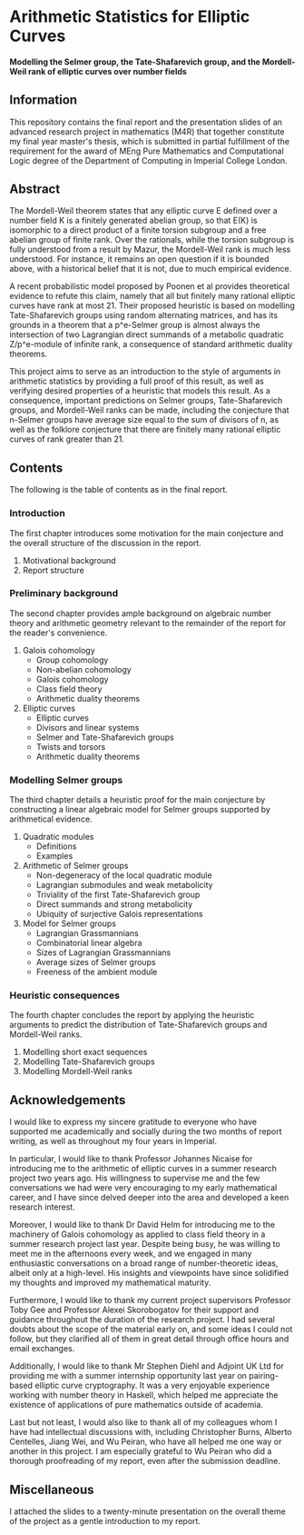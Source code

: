 # Arithmetic Statistics for Elliptic Curves

#### Modelling the Selmer group, the Tate-Shafarevich group, and the Mordell-Weil rank of elliptic curves over number fields

## Information

This repository contains the final report and the presentation slides of an advanced research project in mathematics (M4R) that together constitute my final year master's thesis, which is submitted in partial fulfillment of the requirement for the award of MEng Pure Mathematics and Computational Logic degree of the Department of Computing in Imperial College London.

## Abstract

The Mordell-Weil theorem states that any elliptic curve E defined over a number field K is a finitely generated abelian group, so that E(K) is isomorphic to a direct product of a finite torsion subgroup and a free abelian group of finite rank. Over the rationals, while the torsion subgroup is fully understood from a result by Mazur, the Mordell-Weil rank is much less understood. For instance, it remains an open question if it is bounded above, with a historical belief that it is not, due to much empirical evidence.

A recent probabilistic model proposed by Poonen et al provides theoretical evidence to refute this claim, namely that all but finitely many rational elliptic curves have rank at most 21. Their proposed heuristic is based on modelling Tate-Shafarevich groups using random alternating matrices, and has its grounds in a theorem that a p^e-Selmer group is almost always the intersection of two Lagrangian direct summands of a metabolic quadratic Z/p^e-module of infinite rank, a consequence of standard arithmetic duality theorems.

This project aims to serve as an introduction to the style of arguments in arithmetic statistics by providing a full proof of this result, as well as verifying desired properties of a heuristic that models this result. As a consequence, important predictions on Selmer groups, Tate-Shafarevich groups, and Mordell-Weil ranks can be made, including the conjecture that n-Selmer groups have average size equal to the sum of divisors of n, as well as the folklore conjecture that there are finitely many rational elliptic curves of rank greater than 21.

## Contents

The following is the table of contents as in the final report.

### Introduction
The first chapter introduces some motivation for the main conjecture and the overall structure of the discussion in the report.
1. Motivational background
2. Report structure

### Preliminary background
The second chapter provides ample background on algebraic number theory and arithmetic geometry relevant to the remainder of the report for the reader's convenience.
1. Galois cohomology
    * Group cohomology
    * Non-abelian cohomology
    * Galois cohomology
    * Class field theory
    * Arithmetic duality theorems
2. Elliptic curves
    * Elliptic curves
    * Divisors and linear systems
    * Selmer and Tate-Shafarevich groups
    * Twists and torsors
    * Arithmetic duality theorems

### Modelling Selmer groups
The third chapter details a heuristic proof for the main conjecture by constructing a linear algebraic model for Selmer groups supported by arithmetical evidence.
1. Quadratic modules
    * Definitions
    * Examples
2. Arithmetic of Selmer groups
    * Non-degeneracy of the local quadratic module
    * Lagrangian submodules and weak metabolicity
    * Triviality of the first Tate-Shafarevich group
    * Direct summands and strong metabolicity
    * Ubiquity of surjective Galois representations
3. Model for Selmer groups
    * Lagrangian Grassmannians
    * Combinatorial linear algebra
    * Sizes of Lagrangian Grassmannians
    * Average sizes of Selmer groups
    * Freeness of the ambient module

### Heuristic consequences
The fourth chapter concludes the report by applying the heuristic arguments to predict the distribution of Tate-Shafarevich groups and Mordell-Weil ranks.
1. Modelling short exact sequences
2. Modelling Tate-Shafarevich groups
3. Modelling Mordell-Weil ranks

## Acknowledgements

I would like to express my sincere gratitude to everyone who have supported me academically and socially during the two months of report writing, as well as throughout my four years in Imperial.

In particular, I would like to thank Professor Johannes Nicaise for introducing me to the arithmetic of elliptic curves in a summer research project two years ago. His willingness to supervise me and the few conversations we had were very encouraging to my early mathematical career, and I have since delved deeper into the area and developed a keen research interest.

Moreover, I would like to thank Dr David Helm for introducing me to the machinery of Galois cohomology as applied to class field theory in a summer research project last year. Despite being busy, he was willing to meet me in the afternoons every week, and we engaged in many enthusiastic conversations on a broad range of number-theoretic ideas, albeit only at a high-level. His insights and viewpoints have since solidified my thoughts and improved my mathematical maturity.

Furthermore, I would like to thank my current project supervisors Professor Toby Gee and Professor Alexei Skorobogatov for their support and guidance throughout the duration of the research project. I had several doubts about the scope of the material early on, and some ideas I could not follow, but they clarified all of them in great detail through office hours and email exchanges.

Additionally, I would like to thank Mr Stephen Diehl and Adjoint UK Ltd for providing me with a summer internship opportunity last year on pairing-based elliptic curve cryptography. It was a very enjoyable experience working with number theory in Haskell, which helped me appreciate the existence of applications of pure mathematics outside of academia.

Last but not least, I would also like to thank all of my colleagues whom I have had intellectual discussions with, including Christopher Burns, Alberto Centelles, Jiang Wei, and Wu Peiran, who have all helped me one way or another in this project. I am especially grateful to Wu Peiran who did a thorough proofreading of my report, even after the submission deadline.

## Miscellaneous

I attached the slides to a twenty-minute presentation on the overall theme of the project as a gentle introduction to my report.